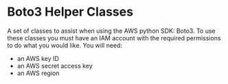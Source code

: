 # Boto3 Helper Classes

A set of classes to assist when using the AWS python SDK: Boto3. To use these classes you must have an IAM account with the required permissions to do what you would like. You will need:

- an AWS key ID
- an AWS secret access key
- an AWS region


